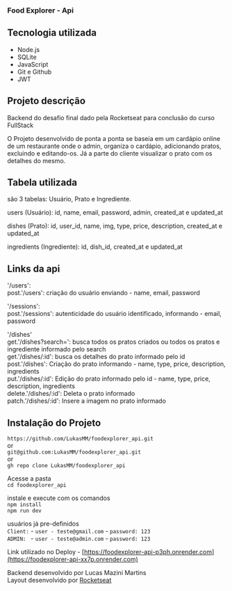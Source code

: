 ### Food Explorer - Api

## Tecnologia utilizada
 - Node.js
 - SQLite
 - JavaScript
 - Git e Github
 - JWT

## Projeto descrição

Backend do desafio final dado pela Rocketseat para conclusão do curso FullStack

O Projeto desenvolvido de ponta a ponta se baseia em um cardápio online de um restaurante onde o admin, organiza o cardápio, adicionando pratos, excluindo e editando-os. Já a parte do cliente visualizar o prato com os detalhes do mesmo.

## Tabela utilizada

são 3 tabelas: Usuário, Prato e Ingrediente.

users (Usuário): id, name, email, password, admin, created_at e updated_at

dishes (Prato): id, user_id, name, img, type, price, description, created_at e updated_at

ingredients (Ingrediente): id, dish_id, created_at e updated_at

## Links da api

'/users': <br />
  post.'/users': criação do usuário enviando - name, email, password

'/sessions': <br />
  post.'/sessions': autenticidade do usuário identificado, informando - email, password

'/dishes' <br />
  get.'/dishes?search=': busca todos os pratos criados ou todos os pratos e ingrediente informado pelo search <br />
  get.'/dishes/:id': busca os detalhes do prato informado pelo id <br />
  post.'/dishes': Criação do prato informando - name, type, price, description, ingredients <br />
  put.'/dishes/:id': Edição do prato informado pelo id - name, type, price, description, ingredients <br />
  delete.'/dishes/:id': Deleta o prato informado <br />
  patch.'/dishes/:id': Insere a imagem no prato informado

## Instalação do Projeto

`https://github.com/LukasMM/foodexplorer_api.git` <br />
or <br />
`git@github.com:LukasMM/foodexplorer_api.git` <br />
or <br />
`gh repo clone LukasMM/foodexplorer_api`

Acesse a pasta <br />
`cd foodexplorer_api`

instale e execute com os comandos <br />
`npm install` <br />
`npm run dev` <br />

usuários já pre-definidos <br />
`Client:` - `user - teste@gmail.com` - `password: 123` <br />
`ADMIN: ` - `user - teste@admin.com` - `password: 123`

Link utilizado no Deploy - [https://foodexplorer-api-p3ph.onrender.com](https://foodexplorer-api-xx7p.onrender.com)

Backend desenvolvido por Lucas Mazini Martins <br />
Layout desenvolvido por [Rocketseat](https://www.rocketseat.com.br/)
